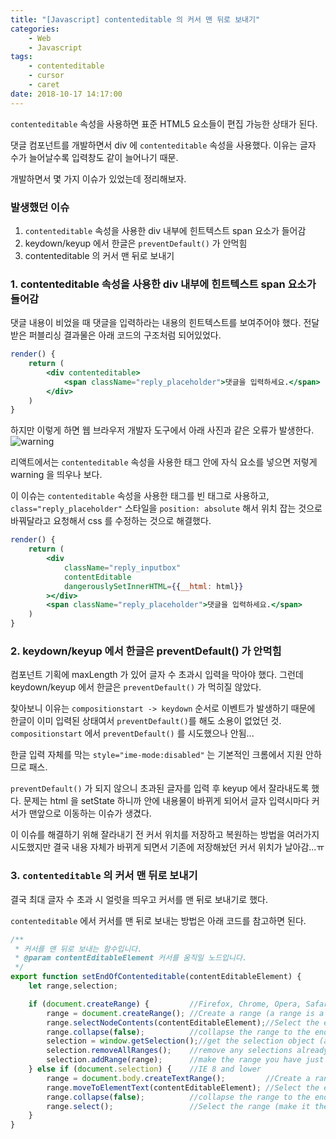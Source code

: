 ```yaml
---
title: "[Javascript] contenteditable 의 커서 맨 뒤로 보내기"
categories:
    - Web
    - Javascript
tags:
    - contenteditable
    - cursor
    - caret
date: 2018-10-17 14:17:00
---
```


`contenteditable` 속성을 사용하면 표준 HTML5 요소들이 편집 가능한 상태가 된다.

댓글 컴포넌트를 개발하면서 div 에 `contenteditable` 속성을 사용했다. 
이유는 글자 수가 늘어날수록 입력창도 같이 늘어나기 때문.

개발하면서 몇 가지 이슈가 있었는데 정리해보자.

### 발생했던 이슈
1. `contenteditable` 속성을 사용한 div 내부에 힌트텍스트 span 요소가 들어감
2. keydown/keyup 에서 한글은 `preventDefault()` 가 안먹힘
3. contenteditable 의 커서 맨 뒤로 보내기

### 1. contenteditable 속성을 사용한 div 내부에 힌트텍스트 span 요소가 들어감
댓글 내용이 비었을 때 댓글을 입력하라는 내용의 힌트텍스트를 보여주어야 했다.
전달받은 퍼블리싱 결과물은 아래 코드의 구조처럼 되어있었다.
```jsx
render() {
    return (
        <div contenteditable>
            <span className="reply_placeholder">댓글을 입력하세요.</span>
        </div>
    )
}
```

하지만 이렇게 하면 웹 브라우저 개발자 도구에서 아래 사진과 같은 오류가 발생한다.
![warning](https://user-images.githubusercontent.com/30403198/47065052-b2792080-d21c-11e8-8211-552135d84ac8.png)

리액트에서는 `contenteditable` 속성을 사용한 태그 안에 자식 요소를 넣으면 저렇게 warning 을 띄우나 보다.

이 이슈는 `contenteditable` 속성을 사용한 태그를 빈 태그로 사용하고, 
`class="reply_placeholder"` 스타일을 `position: absolute` 해서 위치 잡는 것으로 바꿔달라고 요청해서 css 를 수정하는 것으로 해결했다.

```jsx
render() {
    return (
        <div
            className="reply_inputbox"
            contentEditable
            dangerouslySetInnerHTML={{__html: html}}
        ></div>
        <span className="reply_placeholder">댓글을 입력하세요.</span>
    )
}
```

### 2. keydown/keyup 에서 한글은 preventDefault() 가 안먹힘
컴포넌트 기획에 maxLength 가 있어 글자 수 초과시 입력을 막아야 했다.
그런데 keydown/keyup 에서 한글은 `preventDefault()` 가 먹히질 않았다.

찾아보니 이유는 `compositionstart -> keydown` 순서로 이벤트가 발생하기 때문에 한글이 이미 입력된 상태여서 `preventDefault()`를 해도 소용이 없었던 것.
`compositionstart` 에서 `preventDefault()` 를 시도했으나 안됨...

한글 입력 자체를 막는 `style="ime-mode:disabled"` 는 기본적인 크롬에서 지원 안하므로 패스.


`preventDefault()` 가 되지 않으니 초과된 글자를 입력 후 keyup 에서 잘라내도록 했다.
문제는 html 을 setState 하니까 안에 내용물이 바뀌게 되어서 글자 입력시마다 커서가 맨앞으로 이동하는 이슈가 생겼다.

이 이슈를 해결하기 위해 잘라내기 전 커서 위치를 저장하고 복원하는 방법을 여러가지 시도했지만 
결국 내용 자체가 바뀌게 되면서 기존에 저장해놨던 커서 위치가 날아감...ㅠ

### 3. `contenteditable` 의 커서 맨 뒤로 보내기
결국 최대 글자 수 초과 시 얼럿을 띄우고 커서를 맨 뒤로 보내기로 했다.

`contenteditable` 에서 커서를 맨 뒤로 보내는 방법은 아래 코드를 참고하면 된다.  

```jsx
/**
 * 커서를 맨 뒤로 보내는 함수입니다.
 * @param contentEditableElement 커서를 움직일 노드입니다.
 */
export function setEndOfContenteditable(contentEditableElement) {
    let range,selection;

    if (document.createRange) {         //Firefox, Chrome, Opera, Safari, IE 9+
        range = document.createRange(); //Create a range (a range is a like the selection but invisible)
        range.selectNodeContents(contentEditableElement);//Select the entire contents of the element with the range
        range.collapse(false);          //collapse the range to the end point. false means collapse to end rather than the start
        selection = window.getSelection();//get the selection object (allows you to change selection)
        selection.removeAllRanges();    //remove any selections already made
        selection.addRange(range);      //make the range you have just created the visible selection
    } else if (document.selection) {    //IE 8 and lower
        range = document.body.createTextRange();         //Create a range (a range is a like the selection but invisible)
        range.moveToElementText(contentEditableElement); //Select the entire contents of the element with the range
        range.collapse(false);          //collapse the range to the end point. false means collapse to end rather than the start
        range.select();                 //Select the range (make it the visible selection
    }
}
```